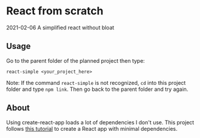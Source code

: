 # React from scratch
2021-02-06
A simplified react without bloat

## Usage
Go to the parent folder of the planned project then type:
```
react-simple <your_project_here>
```
Note: If the command `react-simple` is not recognized, `cd` into this project folder and type `npm link`. Then go back to the parent folder and try again.

## About
Using create-react-app loads a lot of dependencies I don't use.
This project follows [this tutorial](https://dev.to/nikhilkumaran/don-t-use-create-react-app-how-you-can-set-up-your-own-reactjs-boilerplate-43l0) to create a React app with minimal dependencies.

